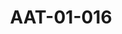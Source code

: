 ---
pid: AAT-01-016
title: AAT-01-016
language: en
collection: Abdel Rahman Ali Taha
original_label: 
rights: Fadwa Ali Taha
location_of_original: Fadwa Ali Taha
photographer_or_studio: 
scanned_from: photograph 18 by 23.8
_date: '1940'
location: Education Institute of Bakhta Ruda
description: Abdel Rahman Ali Taha and others
additional_notes: Abdel Rahman Ali Taha, Deputy Dean of Bakht al Ruda and Mr. Griffith,
  as well as Nasr al Haj Ali, a teacher in the institute
permission_display: 'yes'
on_server: 'no'
on_website: 'no'
permalink: "/archive/en/aat-01-016.html"
layout: photo-page
---